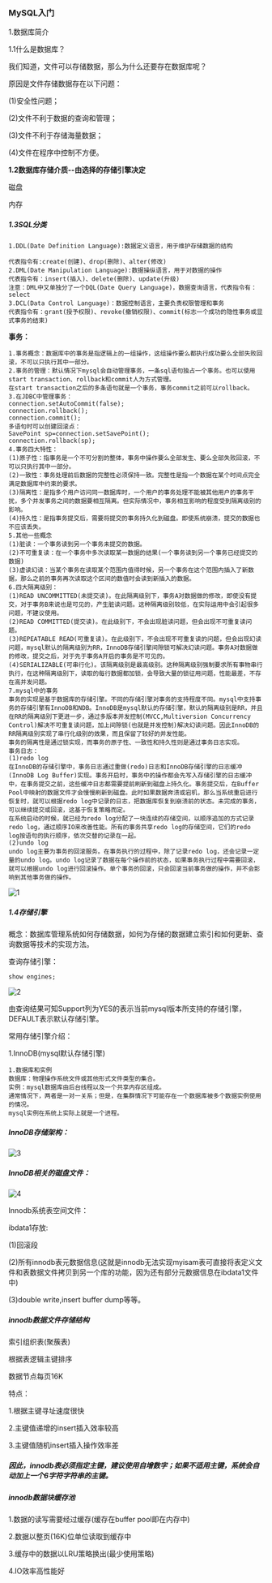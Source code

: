 ### MySQL入门

1.数据库简介

1.1什么是数据库？

我们知道，文件可以存储数据，那么为什么还要存在数据库呢？

原因是文件存储数据存在以下问题：

(1)安全性问题；

(2)文件不利于数据的查询和管理；

(3)文件不利于存储海量数据；

(4)文件在程序中控制不方便。

**1.2数据库存储介质--由选择的存储引擎决定**

磁盘

内存

##### 1.3SQL分类

```mysql
1.DDL(Date Definition Language):数据定义语言，用于维护存储数据的结构

代表指令有:create(创建)、drop(删除)、alter(修改)
2.DML(Date Manipulation Language):数据操纵语言，用于对数据的操作
代表指令有：insert(插入)、delete(删除)、update(升级)
注意：DML中又单独分了一个DQL(Date Query Language)，数据查询语言，代表指令有：select
3.DCL(Data Control Language)：数据控制语言，主要负责权限管理和事务
代表指令有：grant(授予权限)、revoke(撤销权限)、commit(标志一个成功的隐性事务或显式事务的结束)
```

**事务：**

```mysql
1.事务概念：数据库中的事务是指逻辑上的一组操作，这组操作要么都执行成功要么全部失败回滚，不可以只执行其中一部分。
2.事务的管理：默认情况下mysql会自动管理事务，一条sql语句独占一个事务。也可以使用start transaction、rollback和commit人为方式管理。
在start transaction之后的多条语句就是一个事务，事务commit之前可以rollback。
3.在JDBC中管理事务：
connection.setAutoCommit(false);
connection.rollback();
connection.commit();
多语句时可以创建回滚点：
SavePoint sp=connection.setSavePoint();
connection.rollback(sp);
4.事务四大特性：
(1)原子性：指事务是一个不可分割的整体，事务中操作要么全部发生、要么全部失败回滚，不可以只执行其中一部分。
(2)一致性：事务处理前后数据的完整性必须保持一致。完整性是指一个数据在某个时间点完全满足数据库中约束的要求。
(3)隔离性：是指多个用户访问同一数据库时，一个用户的事务处理不能被其他用户的事务干扰，多个并发事务之间的数据要相互隔离。但实际情况中，事务相互影响的程度受到隔离级别的影响。
(4)持久性：是指事务提交后，需要将提交的事务持久化到磁盘。即使系统崩溃，提交的数据也不应该丢失。
5.其他一些概念
(1)脏读：一个事务读到另一个事务未提交的数据。
(2)不可重复读：在一个事务中多次读取某一数据的结果(一个事务读到另一个事务已经提交的数据)
(3)虚读幻读：当某个事务在读取某个范围内值得时候，另一个事务在这个范围内插入了新数据，那么之前的事务再次读取这个区间的数值时会读到新插入的数据。
6.四大隔离级别：
(1)READ UNCOMMITTED(未提交读)。在此隔离级别下，事务A对数据做的修改，即使没有提交，对于事务B来说也是可见的，产生脏读问题。这种隔离级别较低，在实际运用中会引起很多问题，不建议使用。
(2)READ COMMITTED(提交读)。在此级别下，不会出现脏读问题，但会出现不可重复读问题。
(3)REPEATABLE READ(可重复读)。在此级别下，不会出现不可重复读的问题，但会出现幻读问题，mysql默认的隔离级别为RR，InnoDB存储引擎间隙锁可解决幻读问题。事务A对数据做的修改，提交之后，对于先于事务A开启的事务是不可见的。
(4)SERIALIZABLE(可串行化)。该隔离级别是最高级别。这种隔离级别强制要求所有事物串行执行，在这种隔离级别下，读取的每行数据都加锁，会导致大量的锁征用问题，性能最差，不存在高并发问题。
7.mysql中的事务
事务的实现是基于数据库的存储引擎。不同的存储引擎对事务的支持程度不同。mysql中支持事务的存储引擎有InnoDB和NDB。InnoDB是mysql默认的存储引擎，默认的隔离级别是RR，并且在RR的隔离级别下更进一步，通过多版本并发控制(MVCC,Multiversion Concurrency Control)解决不可重复读问题，加上间隙锁(也就是并发控制)解决幻读问题。因此InnoDB的RR隔离级别实现了串行化级别的效果，而且保留了较好的并发性能。
事务的隔离性是通过锁实现，而事务的原子性、一致性和持久性则是通过事务日志实现。
事务日志：
(1)redo log
在InnoDB的存储引擎中，事务日志通过重做(redo)日志和InnoDB存储引擎的日志缓冲(InnoDB Log Buffer)实现。事务开启时，事务中的操作都会先写入存储引擎的日志缓冲中，在事务提交之前，这些缓冲日志都需要提前刷新到磁盘上持久化。事务提交后，在Buffer Pool中映射的数据文件才会慢慢刷新到磁盘。此时如果数据奔溃或宕机，那么当系统重启进行恢复时，就可以根据redo log中记录的日志，把数据库恢复到崩溃前的状态。未完成的事务，可以继续提交或回滚，这基于恢复策略而定。
在系统启动的时候，就已经为redo log分配了一块连续的存储空间，以顺序追加的方式记录redo log，通过顺序IO来改善性能。所有的事务共享redo log的存储空间，它们的redo log按语句的执行顺序，依次交替的记录在一起。
(2)undo log
undo log主要为事务的回滚服务。在事务执行的过程中，除了记录redo log，还会记录一定量的undo log。undo log记录了数据在每个操作前的状态，如果事务执行过程中需要回滚，就可以根据undo log进行回滚操作。单个事务的回滚，只会回滚当前事务做的操作，并不会影响到其他事务做的操作。
```

![1](C:\Users\14665\Desktop\mysql入门\1.png)

#####  1.4存储引擎

概念：数据库管理系统如何存储数据，如何为存储的数据建立索引和如何更新、查询数据等技术的实现方法。

查询存储引擎：

```mysql
show engines;
```

![2](C:\Users\14665\Desktop\mysql入门\2.png)

由查询结果可知Support列为YES的表示当前mysql版本所支持的存储引擎，DEFAULT表示默认存储引擎。

常用存储引擎介绍：

1.InnoDB(mysql默认存储引擎)

```mysql
1.数据库和实例
数据库：物理操作系统文件或其他形式文件类型的集合。
实例：mysql数据库由后台线程以及一个共享内存区组成。
通常情况下，两者是一对一关系；但是，在集群情况下可能存在一个数据库被多个数据实例使用的情况。
mysql实例在系统上实际上就是一个进程。
```

##### InnoDB存储架构：

![3](C:\Users\14665\Desktop\mysql入门\3.png)

##### InnoDB相关的磁盘文件：

![4](C:\Users\14665\Desktop\mysql入门\4.png)

Innodb系统表空间文件：

ibdata1存放:

(1)回滚段

(2)所有innodb表元数据信息(这就是innodb无法实现myisam表可直接将表定义文件和表数据文件拷贝到另一个库的功能，因为还有部分元数据信息在ibdata1文件中)

(3)double write,insert buffer dump等等。

##### innodb数据文件存储结构



索引组织表(聚蔟表)

根据表逻辑主键排序

数据节点每页16K

特点：

1.根据主键寻址速度很快

2.主键值递增的insert插入效率较高

3.主键值随机insert插入操作效率差

##### 因此，innodb表必须指定主键，建议使用自增数字；如果不适用主键，系统会自动加上一个6字符字符串的主键。

##### innodb数据块缓存池

1.数据的读写需要经过缓存(缓存在buffer pool即在内存中)

2.数据以整页(16K)位单位读取到缓存中

3.缓存中的数据以LRU策略换出(最少使用策略)

4.IO效率高性能好
